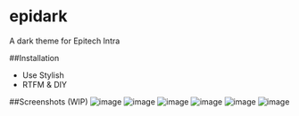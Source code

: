 # epidark
A dark theme for Epitech Intra

##Installation
* Use Stylish
* RTFM & DIY

##Screenshots (WIP)
![image](https://cloud.githubusercontent.com/assets/2797696/18964597/e1dce956-8679-11e6-856c-90ca470417ef.png)
![image](https://cloud.githubusercontent.com/assets/2797696/18964614/f02752e4-8679-11e6-9b7d-26e626c1d0a6.png)
![image](https://cloud.githubusercontent.com/assets/2797696/18964638/0778e0ac-867a-11e6-933d-2b89fcd73456.png)
![image](https://cloud.githubusercontent.com/assets/2797696/18964647/13519392-867a-11e6-9396-476b3e976b17.png)
![image](https://cloud.githubusercontent.com/assets/2797696/18964661/23e3e7dc-867a-11e6-9e85-5e8a17fed7ff.png)
![image](https://cloud.githubusercontent.com/assets/2797696/18964679/33462be0-867a-11e6-864a-32f67eb1c80a.png)
